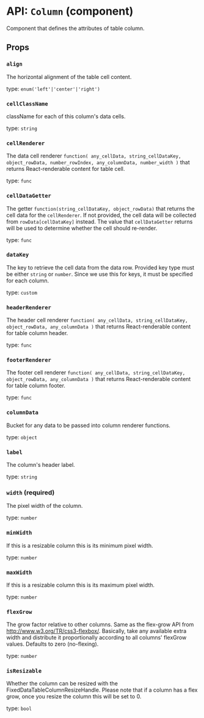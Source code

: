<!-- File generated from "src/FixedDataTableColumn.react.js" -->
API: `Column` (component)
=========================

Component that defines the attributes of table column.

Props
-----

### `align`

The horizontal alignment of the table cell content.

type: `enum('left'|'center'|'right')`


### `cellClassName`

className for each of this column's data cells.

type: `string`


### `cellRenderer`

The data cell renderer
`function(
  any_cellData,
  string_cellDataKey,
  object_rowData,
  number_rowIndex,
  any_columnData,
  number_width
)`
that returns React-renderable content for table cell.

type: `func`


### `cellDataGetter`

The getter `function(string_cellDataKey, object_rowData)` that returns
the cell data for the `cellRenderer`.
If not provided, the cell data will be collected from
`rowData[cellDataKey]` instead. The value that `cellDataGetter` returns
will be used to determine whether the cell should re-render.

type: `func`


### `dataKey`

The key to retrieve the cell data from the data row. Provided key type
must be either `string` or `number`. Since we use this
for keys, it must be specified for each column.

type: `custom`


### `headerRenderer`

The header cell renderer
`function(
  any_cellData,
  string_cellDataKey,
  object_rowData,
  any_columnData
)`
that returns React-renderable content for table column header.

type: `func`


### `footerRenderer`

The footer cell renderer
`function(
  any_cellData,
  string_cellDataKey,
  object_rowData,
  any_columnData
)`
that returns React-renderable content for table column footer.

type: `func`


### `columnData`

Bucket for any data to be passed into column renderer functions.

type: `object`


### `label`

The column's header label.

type: `string`


### `width` (required)

The pixel width of the column.

type: `number`


### `minWidth`

If this is a resizable column this is its minimum pixel width.

type: `number`


### `maxWidth`

If this is a resizable column this is its maximum pixel width.

type: `number`


### `flexGrow`

The grow factor relative to other columns. Same as the flex-grow API
from http://www.w3.org/TR/css3-flexbox/. Basically, take any available
extra width and distribute it proportionally according to all columns'
flexGrow values. Defaults to zero (no-flexing).

type: `number`


### `isResizable`

Whether the column can be resized with the
FixedDataTableColumnResizeHandle. Please note that if a column
has a flex grow, once you resize the column this will be set to 0.

type: `bool`

